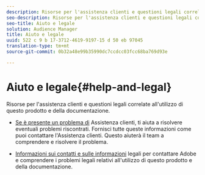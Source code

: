 ```yaml
---
description: Risorse per l'assistenza clienti e questioni legali correlate all'utilizzo di questo prodotto e della documentazione.
seo-description: Risorse per l'assistenza clienti e questioni legali correlate all'utilizzo di questo prodotto e della documentazione.
seo-title: Aiuto e legale
solution: Audience Manager
title: Aiuto e legale
uuid: 522 c 9 b 17-3712-4619-9197-15 d 50 eb 97045
translation-type: tm+mt
source-git-commit: 0b32a48e99b35990dc7ccdcc03fcc68ba769d93e

---
```



# Aiuto e legale{#help-and-legal}

Risorse per l&#39;assistenza clienti e questioni legali correlate all&#39;utilizzo di questo prodotto e della documentazione.

* [Se è presente un problema di](/help/using/help-legal/help-problem.md)
Assistenza clienti, ti aiuta a risolvere eventuali problemi riscontrati. Fornisci tutte queste informazioni come puoi contattare l&#39;Assistenza clienti. Questo aiuterà il team a comprendere e risolvere il problema.


* [Informazioni sui contatti e sulle informazioni](/help/using/help-legal/help-legal-contact.md)
legali per contattare Adobe e comprendere i problemi legali relativi all&#39;utilizzo di questo prodotto e della documentazione.
